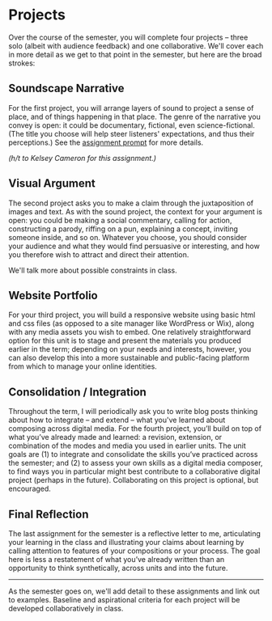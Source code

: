 # Projects

Over the course of the semester, you will complete four projects – three solo (albeit with audience feedback) and one collaborative. We'll cover each in more detail as we get to that point in the semester, but here are the broad strokes:

## Soundscape Narrative

For the first project, you will arrange layers of sound to project a sense of place, and of things happening in that place. The genre of the narrative you convey is open: it could be documentary, fictional, even science-fictional. (The title you choose will help steer listeners' expectations, and thus their perceptions.) See the [assignment prompt](https://github.com/benmiller314/soundscape{{site.course.slugterm}}) for more details.

*(h/t to Kelsey Cameron for this assignment.)*


## Visual Argument

The second project asks you to make a claim through the juxtaposition of images and text. As with the sound project, the context for your argument is open: you could be making a social commentary, calling for action, constructing a parody, riffing on a pun, explaining a concept, inviting someone inside, and so on. Whatever you choose, you should consider your audience and what they would find persuasive or interesting, and how you therefore wish to attract and direct their attention.

We'll talk more about possible constraints in class.


## Website Portfolio

For your third project, you will build a responsive website using basic html and css files (as opposed to a site manager like WordPress or Wix), along with any media assets you wish to embed. One relatively straightforward option for this unit is to stage and present the materials you produced earlier in the term; depending on your needs and interests, however, you can also develop this into a more sustainable and public-facing platform from which to manage your online identities.


## Consolidation / Integration

Throughout the term, I will periodically ask you to write blog posts thinking about how to integrate – and extend – what you've learned about composing across digital media. For the fourth project, you’ll build on top of what you’ve already made and learned: a revision, extension, or combination of the modes and media you used in earlier units. The unit goals are (1) to integrate and consolidate the skills you’ve practiced across the semester; and (2) to assess your own skills as a digital media composer, to find ways you in particular might best contribute to a collaborative digital project (perhaps in the future). Collaborating on this project is optional, but encouraged.


## Final Reflection

The last assignment for the semester is a reflective letter to me, articulating your learning in the class and illustrating your claims about learning by calling attention to features of your compositions or your process. The goal here is less a restatement of what you’ve already written than an opportunity to think synthetically, across units and into the future.

<hr/>

As the semester goes on, we'll add detail to these assignments and link out to examples. Baseline and aspirational criteria for each project will be developed collaboratively in class.
